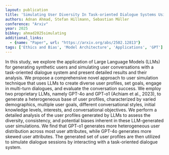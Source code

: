 ```yaml
---
layout: publication
title: 'Simulating User Diversity In Task-oriented Dialogue Systems Using Large Language Models'
authors: Adnan Ahmad, Stefan Hillmann, Sebastian Möller
conference: "Arxiv"
year: 2025
bibkey: ahmad2025simulating
additional_links:
  - {name: "Paper", url: "https://arxiv.org/abs/2502.12813"}
tags: ['Ethics and Bias', 'Model Architecture', 'Applications', 'GPT']
---
```

In this study, we explore the application of Large Language Models (LLMs) for
generating synthetic users and simulating user conversations with a
task-oriented dialogue system and present detailed results and their analysis.
We propose a comprehensive novel approach to user simulation technique that
uses LLMs to create diverse user profiles, set goals, engage in multi-turn
dialogues, and evaluate the conversation success. We employ two proprietary
LLMs, namely GPT-4o and GPT-o1 (Achiam et al., 2023), to generate a
heterogeneous base of user profiles, characterized by varied demographics,
multiple user goals, different conversational styles, initial knowledge levels,
interests, and conversational objectives. We perform a detailed analysis of the
user profiles generated by LLMs to assess the diversity, consistency, and
potential biases inherent in these LLM-generated user simulations. We find that
GPT-o1 generates more heterogeneous user distribution across most user
attributes, while GPT-4o generates more skewed user attributes. The generated
set of user profiles are then utilized to simulate dialogue sessions by
interacting with a task-oriented dialogue system.
